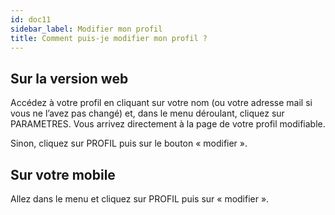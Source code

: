 ```yaml
---
id: doc11
sidebar_label: Modifier mon profil
title: Comment puis-je modifier mon profil ?
---
```



## Sur la version web

Accédez à votre profil en cliquant sur votre nom (ou votre adresse mail si vous ne l’avez pas changé) et, dans le menu déroulant, cliquez sur PARAMETRES. Vous arrivez directement à la page de votre profil modifiable.

Sinon, cliquez sur PROFIL puis sur le bouton «&nbsp;modifier&nbsp;».

## Sur votre mobile

Allez dans le menu et cliquez sur PROFIL puis sur «&nbsp;modifier&nbsp;».

